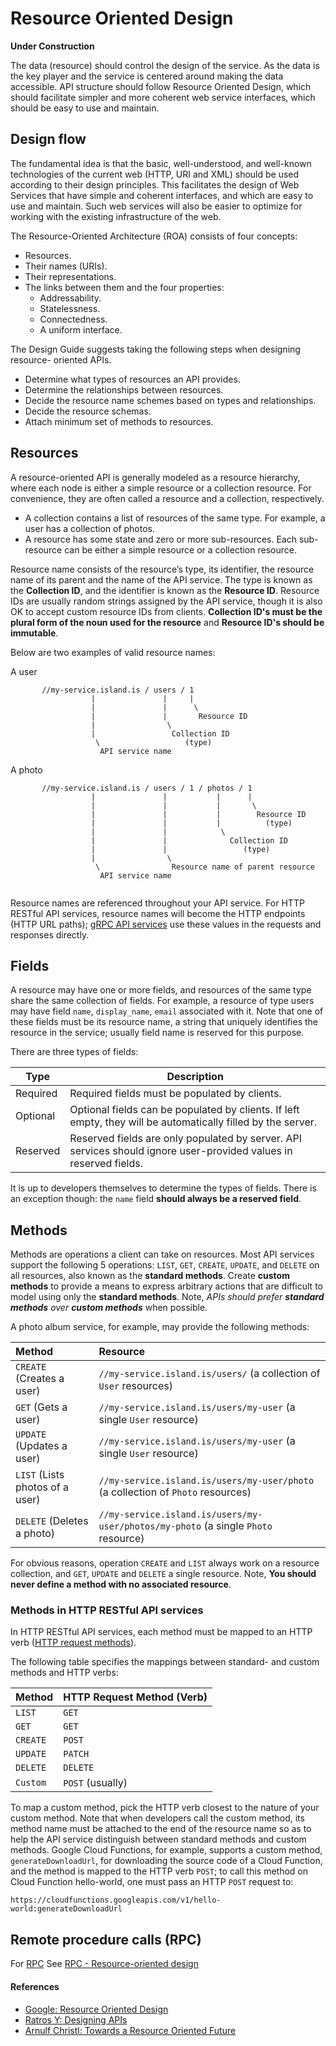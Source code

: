 # Resource Oriented Design
**Under Construction**

The data (resource) should control the design of the service. As the data is 
the key player and the service is centered around making the data accessible.
API structure should follow Resource Oriented Design, which should facilitate 
simpler and more coherent web service interfaces, which should be easy to use
and maintain.


## Design flow
The fundamental idea is that the basic, well-understood, and well-known 
technologies of the current web (HTTP, URI and XML) should be used according
to their design principles. This facilitates the design of Web Services that
have simple and coherent interfaces, and which are easy to use and maintain.
Such web services will also be easier to optimize for working with the existing
infrastructure of the web.

The Resource-Oriented Architecture (ROA) consists of four concepts:

 - Resources.
 - Their names (URIs).
 - Their representations.
 - The links between them and the four properties:
   - Addressability.
   - Statelessness.
   - Connectedness.
   - A uniform interface.



The Design Guide suggests taking the following steps when designing resource- 
oriented APIs.

  - Determine what types of resources an API provides.
  - Determine the relationships between resources.
  - Decide the resource name schemes based on types and relationships.
  - Decide the resource schemas.
  - Attach minimum set of methods to resources.

## Resources
A resource-oriented API is generally modeled as a resource hierarchy, where 
each node is either a simple resource or a collection resource. For convenience, 
they are often called a resource and a collection, respectively.

  - A collection contains a list of resources of the same type. For example, 
    a user has a collection of photos.
  - A resource has some state and zero or more sub-resources. Each sub-resource 
    can be either a simple resource or a collection resource.

Resource name consists of the resource’s type, its identifier, the resource 
name of its parent and the name of the API service. The type is known as the
**Collection ID**, and the identifier is known as the **Resource ID**. Resource
IDs are usually random strings assigned by the API service, though it is also
OK to accept custom resource IDs from clients. **Collection ID's must be the 
plural form of the noun used for the resource** and 
**Resource ID's should be immutable**.

Below are two examples of valid resource names:

A user
```
       //my-service.island.is / users / 1
                  |               |     |
                  |               |      \
                  |               |       Resource ID
                  |                \  
                  |                 Collection ID 
                   \                   (type)
                    API service name
```

A photo
```
       //my-service.island.is / users / 1 / photos / 1
                  |               |           |      |
                  |               |           |       \
                  |               |           |        Resource ID 
                  |               |           |          (type)   
                  |               |            \  
                  |               |              Collection ID
                  |               |                 (type)
                  |                \     
                   \                Resource name of parent resource
                    API service name
       
```

Resource names are referenced throughout your API service. For HTTP RESTful 
API services, resource names will become the HTTP endpoints (HTTP URL paths); 
[gRPC API services](https://grpc.io/docs/what-is-grpc/) use these values in
the requests and responses directly.

## Fields
A resource may have one or more fields, and resources of the same type share 
the same collection of fields. For example, a resource of type users may have
field `name`, `display_name`, `email` associated with it. Note that one of 
these fields must be its resource name, a string that uniquely identifies the
resource in the service; usually field name is reserved for this purpose.

There are three types of fields:

| Type     | Description                                                                                                       |
|----------|-------------------------------------------------------------------------------------------------------------------|
| Required | Required fields must be populated by clients.                                                                     |
| Optional | Optional fields can be populated by clients. If left empty, they will be automatically filled by the server.      |
| Reserved | Reserved fields are only populated by server. API services should ignore user-provided values in reserved fields. |

It is up to developers themselves to determine the types of fields. There is an 
exception though: the `name` field **should always be a reserved field**.


## Methods
Methods are operations a client can take on resources. Most API services 
support the following 5 operations: `LIST`, `GET`, `CREATE`, `UPDATE`, and
`DELETE` on all resources, also known as the **standard methods**. Create
**custom methods** to provide a means to express arbitrary actions that are 
difficult to model using only the **standard methods**. Note, _APIs should
prefer **standard methods** over **custom methods**_ when possible.


A photo album service, for example, may provide the following methods:

| Method                          | Resource                                                                           |
| :------------------------------ | :----------------------------------------------------------------------------------|
| `CREATE` (Creates a user)       | `//my-service.island.is/users/` (a collection of `User` resources)                 |
| `GET` (Gets a user)             | `//my-service.island.is/users/my-user` (a single `User` resource)                  |
| `UPDATE` (Updates a user)       | `//my-service.island.is/users/my-user` (a single `User` resource)                  |
| `LIST` (Lists photos of a user) | `//my-service.island.is/users/my-user/photo` (a collection of `Photo` resources)   |
| `DELETE` (Deletes a photo)      | `//my-service.island.is/users/my-user/photos/my-photo` (a single `Photo` resource) |


For obvious reasons, operation `CREATE` and `LIST` always work on a resource
collection, and `GET`, `UPDATE` and `DELETE` a single resource. Note, 
**You should never define a method with no associated resource**.

### Methods in HTTP RESTful API services
In HTTP RESTful API services, each method must be mapped to an HTTP verb 
([HTTP request methods](https://developer.mozilla.org/en-US/docs/Web/HTTP/Methods)). 

The following table specifies the mappings between standard- and custom methods
and HTTP verbs:

| Method   | HTTP Request Method (Verb) |
| :------- | :------------------------- |
| `LIST`   | `GET`                      |
| `GET`    | `GET`                      |
| `CREATE` | `POST`                     |
| `UPDATE` | `PATCH`                    |
| `DELETE` | `DELETE`                   |
| `Custom` | `POST` (usually)           |

To map a custom method, pick the HTTP verb closest to the nature of your custom
method. Note that when developers call the custom method, its method name must 
be attached to the end of the resource name so as to help the API service 
distinguish between standard methods and custom methods. Google Cloud Functions,
for example, supports a custom method, `generateDownloadUrl`, for downloading
the source code of a Cloud Function, and the method is mapped to the 
HTTP verb `POST`; to call this method on Cloud Function hello-world, 
one must pass an HTTP `POST` request to:
```
https://cloudfunctions.googleapis.com/v1/hello-world:generateDownloadUrl
```


## Remote procedure calls (RPC)
For [RPC](https://en.wikipedia.org/wiki/Remote_procedure_call) See 
[RPC - Resource-oriented design](./rpc-resource-oriented-design.md)

#### References
- [Google: Resource Oriented Design](https://cloud.google.com/apis/design/resources)
- [Ratros Y: Designing APIs](https://medium.com/@ratrosy/designing-apis-4eed43409f93)
- [Arnulf Christl: Towards a Resource Oriented Future](http://arnulf.us/Towards_a_Resource_Oriented_Future)



